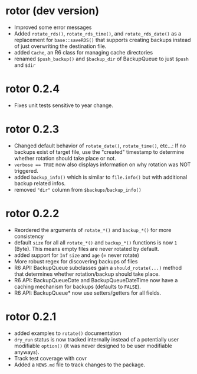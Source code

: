 # rotor (dev version)

* Improved some error messages
* Added `rotate_rds()`, `rotate_rds_time()`, and `rotate_rds_date()` as a
  replacement for `base::saveRDS()` that supports creating backups instead of
  just overwriting the destination file.
* added `Cache`, an R6 class for managing cache directories
* renamed `$push_backup()` and `$backup_dir` of BackupQueue to just `$push` and
  `$dir`


# rotor 0.2.4

* Fixes unit tests sensitive to year change.


# rotor 0.2.3

* Changed default behavior of `rotate_date()`, `rotate_time()`, etc...: If
  no backups exist of target file, use the "created" timestamp 
  to determine whether rotation should take place or not. 
* `verbose == TRUE` now also displays information on why rotation was NOT 
  triggered.
* added `backup_info()` which is similar to `file.info()` but with additional
  backup related infos.
* removed `"dir"` column from `$backups`/`backup_info()`
  

# rotor 0.2.2

* Reordered the arguments of `rotate_*()` and `backup_*()` for more consistency 
* default `size` for all all `rotate_*()` and `backup_*()` functions is now
  `1` (Byte). This means empty files are never rotated by default.
* added support for `Inf` `size` and `age` (= never rotate)
* More robust regex for discovering backups of files
* R6 API: BackupQueue subclasses gain a `should_rotate(...)` method that 
  determines whether rotation/backup should take place. 
* R6 API: BackupQueueDate and BackupQueueDateTime now have a caching mechanism 
  for backups (defaults to `FALSE`). 
* R6 API: BackupQueue* now use setters/getters for all fields. 


# rotor 0.2.1

* added examples to `rotate()` documentation
* `dry_run` status is now tracked internally instead of a potentially user 
  modifiable `option()` (it was never designed to be user modifiable anyways). 
* Track test coverage with covr
* Added a `NEWS.md` file to track changes to the package.
